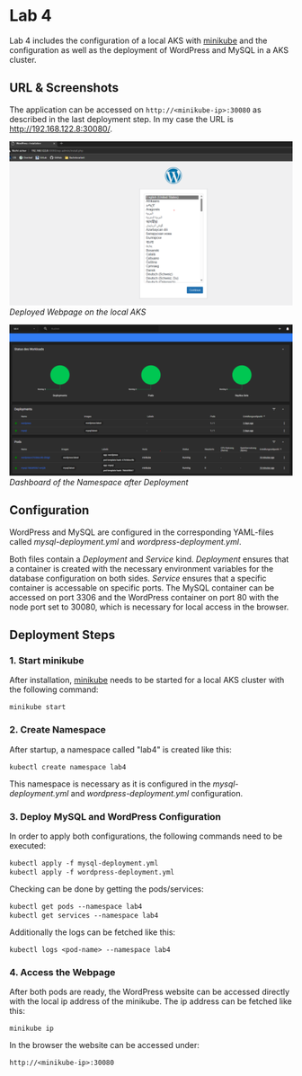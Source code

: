 # Lab 4
Lab 4 includes the configuration of a local AKS with [minikube](https://minikube.sigs.k8s.io/docs/) and the configuration as well as the deployment of WordPress and MySQL in a AKS cluster.

## URL & Screenshots
The application can be accessed on ```http://<minikube-ip>:30080``` as described in the last deployment step. In my case the URL is http://192.168.122.8:30080/.

![Webpage](../images/lab4_webpage.png)
*Deployed Webpage on the local AKS*

![Lab4 Dashboard](../images/lab4_dashboard.png)
*Dashboard of the Namespace after Deployment*


## Configuration
WordPress and MySQL are configured in the corresponding YAML-files called *mysql-deployment.yml* and *wordpress-deployment.yml*.

Both files contain a *Deployment* and *Service* kind.
*Deployment* ensures that a container is created with the necessary environment variables for the database configuration on both sides.
*Service* ensures that a specific container is accessable on specific ports. The MySQL container can be accessed on port 3306 and the WordPress container on port 80 with the node port set to 30080, which is necessary for local access in the browser.

## Deployment Steps
### 1. Start minikube
After installation, [minikube](https://minikube.sigs.k8s.io/docs/) needs to be started for a local AKS cluster with the following command:

```
minikube start
```

### 2. Create Namespace
After startup, a namespace called "lab4" is created like this:
```
kubectl create namespace lab4
```

This namespace is necessary as it is configured in the *mysql-deployment.yml* and *wordpress-deployment.yml* configuration.

### 3. Deploy MySQL and WordPress Configuration
In order to apply both configurations, the following commands need to be executed:
```
kubectl apply -f mysql-deployment.yml
kubectl apply -f wordpress-deployment.yml
```

Checking can be done by getting the pods/services:
```
kubectl get pods --namespace lab4
kubectl get services --namespace lab4
```

Additionally the logs can be fetched like this:
```
kubectl logs <pod-name> --namespace lab4
```

### 4. Access the Webpage
After both pods are ready, the WordPress website can be accessed directly with the local ip address of the minikube. The ip address can be fetched like this:
```
minikube ip
``` 

In the browser the website can be accessed under:
```
http://<minikube-ip>:30080
```